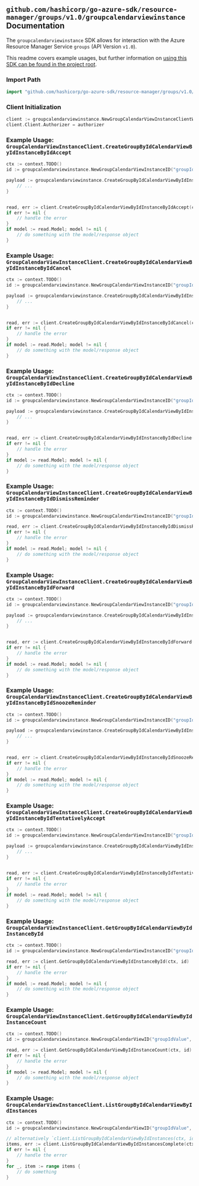 
## `github.com/hashicorp/go-azure-sdk/resource-manager/groups/v1.0/groupcalendarviewinstance` Documentation

The `groupcalendarviewinstance` SDK allows for interaction with the Azure Resource Manager Service `groups` (API Version `v1.0`).

This readme covers example usages, but further information on [using this SDK can be found in the project root](https://github.com/hashicorp/go-azure-sdk/tree/main/docs).

### Import Path

```go
import "github.com/hashicorp/go-azure-sdk/resource-manager/groups/v1.0/groupcalendarviewinstance"
```


### Client Initialization

```go
client := groupcalendarviewinstance.NewGroupCalendarViewInstanceClientWithBaseURI("https://management.azure.com")
client.Client.Authorizer = authorizer
```


### Example Usage: `GroupCalendarViewInstanceClient.CreateGroupByIdCalendarViewByIdInstanceByIdAccept`

```go
ctx := context.TODO()
id := groupcalendarviewinstance.NewGroupCalendarViewInstanceID("groupIdValue", "eventIdValue", "eventId1Value")

payload := groupcalendarviewinstance.CreateGroupByIdCalendarViewByIdInstanceByIdAcceptRequest{
	// ...
}


read, err := client.CreateGroupByIdCalendarViewByIdInstanceByIdAccept(ctx, id, payload)
if err != nil {
	// handle the error
}
if model := read.Model; model != nil {
	// do something with the model/response object
}
```


### Example Usage: `GroupCalendarViewInstanceClient.CreateGroupByIdCalendarViewByIdInstanceByIdCancel`

```go
ctx := context.TODO()
id := groupcalendarviewinstance.NewGroupCalendarViewInstanceID("groupIdValue", "eventIdValue", "eventId1Value")

payload := groupcalendarviewinstance.CreateGroupByIdCalendarViewByIdInstanceByIdCancelRequest{
	// ...
}


read, err := client.CreateGroupByIdCalendarViewByIdInstanceByIdCancel(ctx, id, payload)
if err != nil {
	// handle the error
}
if model := read.Model; model != nil {
	// do something with the model/response object
}
```


### Example Usage: `GroupCalendarViewInstanceClient.CreateGroupByIdCalendarViewByIdInstanceByIdDecline`

```go
ctx := context.TODO()
id := groupcalendarviewinstance.NewGroupCalendarViewInstanceID("groupIdValue", "eventIdValue", "eventId1Value")

payload := groupcalendarviewinstance.CreateGroupByIdCalendarViewByIdInstanceByIdDeclineRequest{
	// ...
}


read, err := client.CreateGroupByIdCalendarViewByIdInstanceByIdDecline(ctx, id, payload)
if err != nil {
	// handle the error
}
if model := read.Model; model != nil {
	// do something with the model/response object
}
```


### Example Usage: `GroupCalendarViewInstanceClient.CreateGroupByIdCalendarViewByIdInstanceByIdDismissReminder`

```go
ctx := context.TODO()
id := groupcalendarviewinstance.NewGroupCalendarViewInstanceID("groupIdValue", "eventIdValue", "eventId1Value")

read, err := client.CreateGroupByIdCalendarViewByIdInstanceByIdDismissReminder(ctx, id)
if err != nil {
	// handle the error
}
if model := read.Model; model != nil {
	// do something with the model/response object
}
```


### Example Usage: `GroupCalendarViewInstanceClient.CreateGroupByIdCalendarViewByIdInstanceByIdForward`

```go
ctx := context.TODO()
id := groupcalendarviewinstance.NewGroupCalendarViewInstanceID("groupIdValue", "eventIdValue", "eventId1Value")

payload := groupcalendarviewinstance.CreateGroupByIdCalendarViewByIdInstanceByIdForwardRequest{
	// ...
}


read, err := client.CreateGroupByIdCalendarViewByIdInstanceByIdForward(ctx, id, payload)
if err != nil {
	// handle the error
}
if model := read.Model; model != nil {
	// do something with the model/response object
}
```


### Example Usage: `GroupCalendarViewInstanceClient.CreateGroupByIdCalendarViewByIdInstanceByIdSnoozeReminder`

```go
ctx := context.TODO()
id := groupcalendarviewinstance.NewGroupCalendarViewInstanceID("groupIdValue", "eventIdValue", "eventId1Value")

payload := groupcalendarviewinstance.CreateGroupByIdCalendarViewByIdInstanceByIdSnoozeReminderRequest{
	// ...
}


read, err := client.CreateGroupByIdCalendarViewByIdInstanceByIdSnoozeReminder(ctx, id, payload)
if err != nil {
	// handle the error
}
if model := read.Model; model != nil {
	// do something with the model/response object
}
```


### Example Usage: `GroupCalendarViewInstanceClient.CreateGroupByIdCalendarViewByIdInstanceByIdTentativelyAccept`

```go
ctx := context.TODO()
id := groupcalendarviewinstance.NewGroupCalendarViewInstanceID("groupIdValue", "eventIdValue", "eventId1Value")

payload := groupcalendarviewinstance.CreateGroupByIdCalendarViewByIdInstanceByIdTentativelyAcceptRequest{
	// ...
}


read, err := client.CreateGroupByIdCalendarViewByIdInstanceByIdTentativelyAccept(ctx, id, payload)
if err != nil {
	// handle the error
}
if model := read.Model; model != nil {
	// do something with the model/response object
}
```


### Example Usage: `GroupCalendarViewInstanceClient.GetGroupByIdCalendarViewByIdInstanceById`

```go
ctx := context.TODO()
id := groupcalendarviewinstance.NewGroupCalendarViewInstanceID("groupIdValue", "eventIdValue", "eventId1Value")

read, err := client.GetGroupByIdCalendarViewByIdInstanceById(ctx, id)
if err != nil {
	// handle the error
}
if model := read.Model; model != nil {
	// do something with the model/response object
}
```


### Example Usage: `GroupCalendarViewInstanceClient.GetGroupByIdCalendarViewByIdInstanceCount`

```go
ctx := context.TODO()
id := groupcalendarviewinstance.NewGroupCalendarViewID("groupIdValue", "eventIdValue")

read, err := client.GetGroupByIdCalendarViewByIdInstanceCount(ctx, id)
if err != nil {
	// handle the error
}
if model := read.Model; model != nil {
	// do something with the model/response object
}
```


### Example Usage: `GroupCalendarViewInstanceClient.ListGroupByIdCalendarViewByIdInstances`

```go
ctx := context.TODO()
id := groupcalendarviewinstance.NewGroupCalendarViewID("groupIdValue", "eventIdValue")

// alternatively `client.ListGroupByIdCalendarViewByIdInstances(ctx, id)` can be used to do batched pagination
items, err := client.ListGroupByIdCalendarViewByIdInstancesComplete(ctx, id)
if err != nil {
	// handle the error
}
for _, item := range items {
	// do something
}
```
